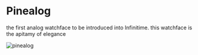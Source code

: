 # Pinealog
the first analog watchface to be introduced into Infinitime.
this watchface is the apitamy of elegance

![pinealog]()

